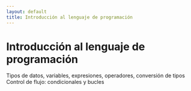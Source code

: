 ```yaml
---
layout: default
title: Introducción al lenguaje de programación
---
```


# Introducción al lenguaje de programación

Tipos de datos, variables, expresiones, operadores, conversión de tipos  
Control de flujo: condicionales y bucles
